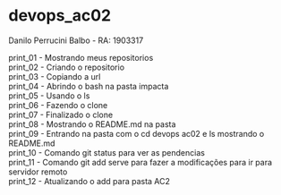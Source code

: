 # devops_ac02  

Danilo Perrucini Balbo - RA: 1903317  

print_01 - Mostrando meus repositorios  
print_02 - Criando o repositorio  
print_03 - Copiando a url  
print_04 - Abrindo o bash na pasta impacta  
print_05 - Usando o ls  
print_06 - Fazendo o clone  
print_07 - Finalizado o clone  
print_08 - Mostrando o README.md na pasta  
print_09 - Entrando na pasta com o cd devops ac02 e ls mostrando o README.md  
print_10 - Comando git status para ver as pendencias  
print_11 - Comando git add serve para fazer a modificações para ir para servidor remoto  
print_12 - Atualizando o add para pasta AC2 